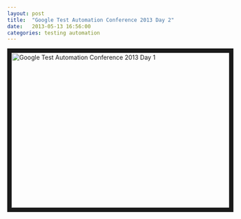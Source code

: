```yaml
---
layout: post
title:  "Google Test Automation Conference 2013 Day 2"
date:   2013-05-13 16:56:00
categories: testing automation
---
```


<a href="http://www.youtube.com/watch?feature=player_embedded&v=ShBxhL4t7i0
" target="_blank"><img src="http://img.youtube.com/vi/ShBxhL4t7i0/0.jpg" 
alt="Google Test Automation Conference 2013 Day 1" width="640" height="360" border="10" /></a>